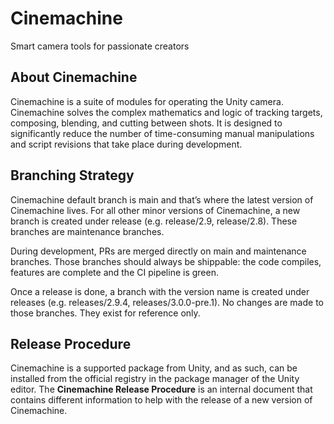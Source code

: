 # Cinemachine
Smart camera tools for passionate creators

## About Cinemachine

Cinemachine is a suite of modules for operating the Unity camera. Cinemachine solves the complex mathematics and logic of tracking targets, composing, blending, and cutting between shots. It is designed to significantly reduce the number of time-consuming manual manipulations and script revisions that take place during development.

## Branching Strategy 

Cinemachine default branch is main and that’s where the latest version of Cinemachine lives. 
For all other minor versions of Cinemachine, a new branch is created under release (e.g. release/2.9, release/2.8). These branches are maintenance branches. 

During development, PRs are merged directly on main and maintenance branches. Those branches should always be shippable: the code compiles, features are complete and the CI pipeline is green.

Once a release is done, a branch with the version name is created under releases (e.g. releases/2.9.4, releases/3.0.0-pre.1). No changes are made to those branches. They exist for reference only. 

## Release Procedure

Cinemachine is a supported package from Unity, and as such, can be installed from the official registry in the package manager of the Unity editor. The **Cinemachine Release Procedure** is an internal document that contains different information to help with the release of a new version of Cinemachine.
